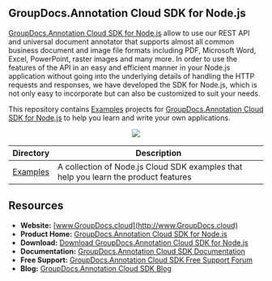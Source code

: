 ## GroupDocs.Annotation Cloud SDK for Node.js

[GroupDocs.Annotation Cloud SDK for Node.js](https://products.groupdocs.cloud/annotation/node) allow to use our REST API and universal document annotator that supports almost all common business document and image file formats including PDF, Microsoft Word, Excel, PowerPoint, raster images and many more. In order to use the features of the API in an easy and efficient manner in your Node.js application without going into the underlying details of handling the HTTP requests and responses, we have developed the SDK for Node.js, which is not only easy to incorporate but can also be customized to suit your needs.

This repository contains [Examples](Examples) projects for [GroupDocs.Annotation Cloud SDK for Node.js](https://products.groupdocs.cloud/annotation/node) to help you learn and write your own applications.

<p align="center">

  <a title="Download complete GroupDocs.Annotation Cloud SDK Examples for Node.js source code" href="https://github.com/groupdocs-annotation-cloud/groupdocs-annotation-cloud-node-samples/archive/master.zip">
	<img src="https://raw.github.com/AsposeExamples/java-examples-dashboard/master/images/downloadZip-Button-Large.png" />
  </a>
</p>

Directory | Description
--------- | -----------
[Examples](Examples)  | A collection of Node.js Cloud SDK examples that help you learn the product features

## Resources

+ **Website:** [www.GroupDocs.cloud](http://www.GroupDocs.cloud)
+ **Product Home:** [GroupDocs.Annotation Cloud SDK for Node.js](https://products.groupdocs.cloud/annotation/node)
+ **Download:** [Download GroupDocs.Annotation Cloud SDK for Node.js](https://www.npmjs.com/package/groupdocs-annotation-cloud)
+ **Documentation:** [GroupDocs.Annotation Cloud SDK Documentation](https://docs.groupdocs.cloud/display/annotationcloud/Home)
+ **Free Support:** [GroupDocs.Annotation Cloud SDK Free Support Forum](https://forum.groupdocs.cloud/c/annotation)
+ **Blog:** [GroupDocs.Annotation Cloud SDK Blog](https://blog.groupdocs.cloud/category/annotation/)